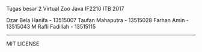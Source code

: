 Tugas besar 2 Virtual Zoo Java
IF2210 ITB 2017

Dzar Bela Hanifa - 13515007
Taufan Mahaputra - 13515028
Farhan Amin      - 13515043
M Rafli Fadillah - 13515115

-------------------------------
MIT LICENSE

